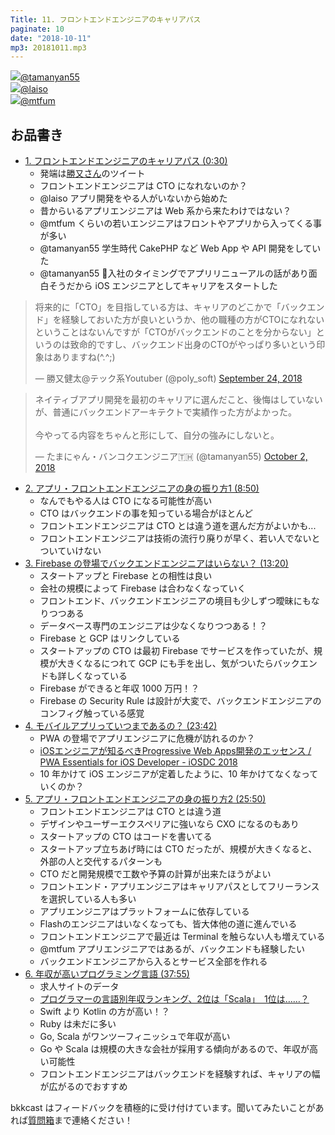 ```yaml
---
Title: 11. フロントエンドエンジニアのキャリアパス
paginate: 10
date: "2018-10-11"
mp3: 20181011.mp3
---
```


<div class="presenter-container">
  <div class="presenter-item">
    <a href="https://twitter.com/tamanyan55" target="_blank"><img class="icon" src="https://pbs.twimg.com/profile_images/712212594396778497/BqOVpfAj_400x400.jpg"><span>@tamanyan55</span></a>
  </div>
  <div class="presenter-item">
    <a href="https://twitter.com/laiso" target="_blank"><img class="icon" src="https://pbs.twimg.com/profile_images/1453556212/profile_img.png.128.1291829485_reasonably_small_400x400.png"><span>@laiso</span></a>
  </div>
  <div class="presenter-item">
    <a href="https://twitter.com/mtfum" target="_blank"><img class="icon" src="https://pbs.twimg.com/profile_images/951572065953267712/RrGk9_zs_400x400.jpg"><span>@mtfum</span></a>
  </div>
</div>

## お品書き

- <a class="jump" href="#30">1. フロントエンドエンジニアのキャリアパス (0:30)</a>
  - 発端は[勝又さん](https://twitter.com/poly_soft)のツイート
  - フロントエンドエンジニアは CTO になれないのか？
  - @laiso アプリ開発をやる人がいないから始めた
  - 昔からいるアプリエンジニアは Web 系から来たわけではない？
  - @mtfum くらいの若いエンジニアはフロントやアプリから入ってくる事が多い
  - @tamanyan55 学生時代 CakePHP など Web App や API 開発をしていた
  - @tamanyan55 入社のタイミングでアプリリニューアルの話があり面白そうだから iOS エンジニアとしてキャリアをスタートした

<blockquote class="twitter-tweet"><p lang="ja" dir="ltr">将来的に「CTO」を目指している方は、キャリアのどこかで「バックエンド」を経験しておいた方が良いというか、他の職種の方がCTOになれないということはないんですが「CTOがバックエンドのことを分からない」というのは致命的ですし、バックエンド出身のCTOがやっぱり多いという印象はありますね(^.^;)</p>&mdash; 勝又健太@テック系Youtuber (@poly_soft) <a href="https://twitter.com/poly_soft/status/1044214394886840320?ref_src=twsrc%5Etfw">September 24, 2018</a></blockquote> <script async src="https://platform.twitter.com/widgets.js" charset="utf-8"></script>

<blockquote class="twitter-tweet"><p lang="ja" dir="ltr">ネイティブアプリ開発を最初のキャリアに選んだこと、後悔はしていないが、普通にバックエンドアーキテクトで実績作った方がよかった。<br><br>今やってる内容をちゃんと形にして、自分の強みにしないと。</p>&mdash; たまにゃん・バンコクエンジニア🇹🇭 (@tamanyan55) <a href="https://twitter.com/tamanyan55/status/1047116387548839936?ref_src=twsrc%5Etfw">October 2, 2018</a></blockquote> <script async src="https://platform.twitter.com/widgets.js" charset="utf-8"></script>

- <a class="jump" href="#530">2. アプリ・フロントエンドエンジニアの身の振り方1 (8:50)</a>
  - なんでもやる人は CTO になる可能性が高い
  - CTO はバックエンドの事を知っている場合がほとんど
  - フロントエンドエンジニアは CTO とは違う道を選んだ方がよいかも...
  - フロントエンドエンジニアは技術の流行り廃りが早く、若い人でないとついていけない
- <a class="jump" href="#800">3. Firebase の登場でバックエンドエンジニアはいらない？ (13:20)</a>
  - スタートアップと Firebase との相性は良い
  - 会社の規模によって Firebase は合わなくなっていく
  - フロントエンド、バックエンドエンジニアの境目も少しずつ曖昧にもなりつつある
  - データベース専門のエンジニアは少なくなりつつある！？
  - Firebase と GCP はリンクしている
  - スタートアップの CTO は最初 Firebase でサービスを作っていたが、規模が大きくなるにつれて GCP にも手を出し、気がついたらバックエンドも詳しくなっている
  - Firebase ができると年収 1000 万円！？
  - Firebase の Security Rule は設計が大変で、バックエンドエンジニアのコンフィグ触っている感覚
- <a class="jump" href="#1422">4. モバイルアプリっていつまであるの？ (23:42)</a>
  - PWA の登場でアプリエンジニアに危機が訪れるのか？
  - [iOSエンジニアが知るべきProgressive Web Apps開発のエッセンス / PWA Essentials for iOS Developer - iOSDC 2018](https://speakerdeck.com/laiso/pwa-essentials-for-ios-developer-iosdc-2018)
  - 10 年かけて iOS エンジニアが定着したように、10 年かけてなくなっていくのか？
- <a class="jump" href="#1550">5. アプリ・フロントエンドエンジニアの身の振り方2 (25:50)</a>
  - フロントエンドエンジニアは CTO とは違う道 
  - デザインやユーザーエクスペリアに強いなら CXO になるのもあり
  - スタートアップの CTO はコードを書いてる
  - スタートアップ立ちあげ時には CTO だったが、規模が大きくなると、外部の人と交代するパターンも
  - CTO だと開発規模で工数や予算の計算が出来たほうがよい
  - フロントエンド・アプリエンジニアはキャリアパスとしてフリーランスを選択している人も多い
  - アプリエンジニアはプラットフォームに依存している
  - Flashのエンジニアはいなくなっても、皆大体他の道に進んでいる
  - フロントエンドエンジニアで最近は Terminal を触らない人も増えている
  - @mtfum アプリエンジニアではあるが、バックエンドも経験したい
  - バックエンドエンジニアから入るとサービス全部を作れる
- <a class="jump" href="#2275">6. 年収が高いプログラミング言語 (37:55)</a>
  - 求人サイトのデータ
  - [プログラマーの言語別年収ランキング、2位は「Scala」　1位は……？](http://www.itmedia.co.jp/business/articles/1808/07/news068.html)
  - Swift より Kotlin の方が高い！？
  - Ruby は未だに多い
  - Go, Scala がワンツーフィニッシュで年収が高い
  - Go や Scala は規模の大きな会社が採用する傾向があるので、年収が高い可能性
  - フロントエンドエンジニアはバックエンドを経験すれば、キャリアの幅が広がるのでおすすめ

bkkcast はフィードバックを積極的に受け付けています。聞いてみたいことがあれば<a class="notice" href="https://peing.net/ja/bkkcast" target="_blank">質問箱</a>まで連絡ください！
